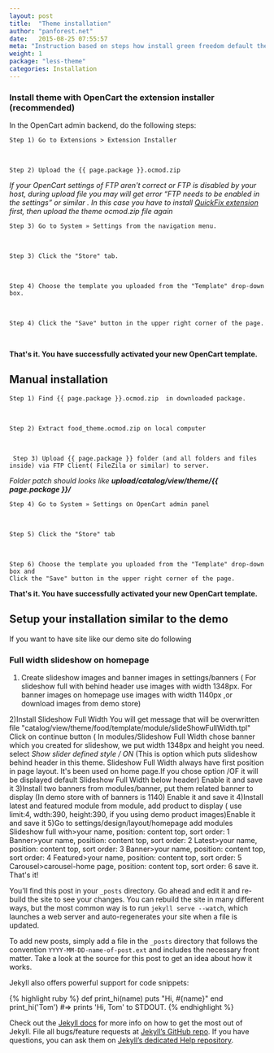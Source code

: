 ```yaml
---
layout: post
title:  "Theme installation"
author: "panforest.net"
date:   2015-08-25 07:55:57
meta: "Instruction based on steps how install green freedom default theme trough OpenCart extensions installer and(or) manual installation"
weight: 1
package: "less-theme"
categories: Installation
---
```


### Install theme with OpenCart the extension installer  <br>(recommended)


In the OpenCart admin backend, do the following steps:

    Step 1) Go to Extensions > Extension Installer
   
<br>

    Step 2) Upload the {{ page.package }}.ocmod.zip

*If your OpenCart settings of FTP aren't correct or FTP is disabled by your host, during upload file you may will get error “FTP needs to be enabled in the settings” or similar
. In this case you have to install
[QuickFix extension ](http://www.opencart.com/index.php?route=extension/extension/info&extension_id=18892)
 first, then upload the theme ocmod.zip file again*  

    Step 3) Go to System » Settings from the navigation menu.
    
<br>
    
    Step 3) Click the "Store" tab.
    
<br>

    Step 4) Choose the template you uploaded from the "Template" drop-down box.
    
<br>

    Step 4) Click the "Save" button in the upper right corner of the page.

<br>

**That's it. You have successfully activated your new OpenCart template.**


## Manual installation 

    Step 1) Find {{ page.package }}.ocmod.zip  in downloaded package.
      
<br>
    
    Step 2) Extract food_theme.ocmod.zip on local computer
    
<br>
     
     
     Step 3) Upload {{ page.package }} folder (and all folders and files inside) via FTP Client( FileZila or similar) to server. 
     
*Folder patch should looks like **upload/catalog/view/theme/{{ page.package }}/***

    Step 4) Go to System » Settings on OpenCart admin panel 
    
<br>
    
    Step 5) Click the "Store" tab
    
<br>

    Step 6) Choose the template you uploaded from the "Template" drop-down box and 
    Click the "Save" button in the upper right corner of the page.

**That's it. You have successfully activated your new OpenCart template.**

## Setup your installation similar to the demo
If you want to have site like our demo site do following

### Full width slideshow on homepage

    
1) Create slideshow images and banner images in settings/banners
    ( For slideshow full with behind header use images with width 1348px.
    For banner images on homepage use images with width 1140px ,or download images from demo store)
    
2)Install Slideshow Full Width
    You will get message that will be overwritten file "catalog/view/theme/food/template/module/slideShowFullWidth.tpl"
    	Click on continue button
    ( In modules/Slideshow Full Width chose banner which you created for slideshow,
     we put width 1348px and height you need.
    select *Show slider defined style / ON*
    (This is option which puts slideshow behind header in this theme. Slideshow Full Width always have first position in page layout.
    It's been used on home page.If you chose option /OF it will be displayed default Slideshow Full Width below header)
    Enable it and save it
3)Install two banners from modules/banner, put them related banner to display
    (In demo store with of banners is 1140) Enable it and save it
4)Install latest and featured module from module, add product to display
  ( use limit:4, wdth:390, height:390, if you using demo product images)Enable it and save it
5)Go to settings/design/layout/homepage
    add modules
    Slideshow full with>your name, position: content top, sort order: 1
    Banner>your name, position: content top, sort order: 2
    Latest>your name, position: content top, sort order: 3
    Banner>your name, position: content top, sort order: 4
    Featured>your name, position: content top, sort order: 5
    Carousel>carousel-home page, position: content top, sort order: 6
    save it.
    That's it!








You’ll find this post in your `_posts` directory. Go ahead and edit it and re-build the site to see your changes. You can rebuild the site in many different ways, but the most common way is to run `jekyll serve --watch`, which launches a web server and auto-regenerates your site when a file is updated.

To add new posts, simply add a file in the `_posts` directory that follows the convention `YYYY-MM-DD-name-of-post.ext` and includes the necessary front matter. Take a look at the source for this post to get an idea about how it works.

Jekyll also offers powerful support for code snippets:

{% highlight ruby %}
def print_hi(name)
  puts "Hi, #{name}"
end
print_hi('Tom')
#=> prints 'Hi, Tom' to STDOUT.
{% endhighlight %}

Check out the [Jekyll docs][jekyll] for more info on how to get the most out of Jekyll. File all bugs/feature requests at [Jekyll’s GitHub repo][jekyll-gh]. If you have questions, you can ask them on [Jekyll’s dedicated Help repository][jekyll-help].

[jekyll]:      http://jekyllrb.com
[jekyll-gh]:   https://github.com/jekyll/jekyll
[jekyll-help]: https://github.com/jekyll/jekyll-help
